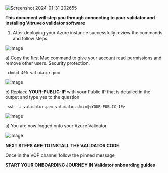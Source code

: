 
![Screenshot 2024-01-31 202655](https://github.com/vitruveo-validators/aws/assets/157662422/354799ca-27f1-48ec-b68d-258bbd895bfe)

**This document will step you through connecting to your validator and installing Vitruveo validator software**

1. After deploying your Azure instance successfully review the commands and follow steps.

![image](https://github.com/vitruveo-validators/azure/assets/157662422/0cdbe80b-b7b7-41ed-9fbc-d981bc79e9d4)



a) Copy the first Mac command to give your account read permissions and remove other users. Security protection.


     chmod 400 validator.pem 


![image](https://github.com/vitruveo-validators/azure/assets/157662422/7bb8bffd-6007-4f4e-86be-6b209f9044a1)


b) Replace **YOUR-PUBLIC-IP** with your Public IP that is detailed in the output and type yes to the question


     ssh -i validator.pem validatoradmin@<YOUR-PUBLIC-IP> 


![image](https://github.com/vitruveo-validators/azure/assets/157662422/2b2ac1bc-a54d-4746-b34a-b6a3cc869482)



a) You are now logged onto your Azure Validator 

![image](https://github.com/vitruveo-validators/azure/assets/157662422/9625703a-454c-45f3-b733-d0fc69618b61)





**NEXT STEPS ARE TO INSTALL THE VALIDATOR CODE**


Once in the VOP channel follow the pinned message 

**START YOUR ONBOARDING JOURNEY IN ⁠Validator onboarding guides**



